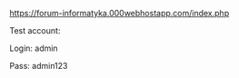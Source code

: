 
<a href="https://forum-informatyka.000webhostapp.com/index.php">https://forum-informatyka.000webhostapp.com/index.php</a>


Test account:

Login: admin 

Pass: admin123
